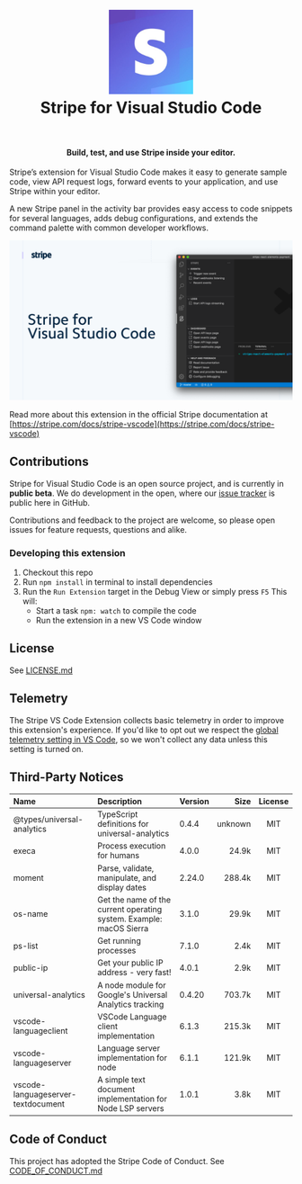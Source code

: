 <h1 align="center">
  <br>
    <img src="https://github.com/stripe/vscode-stripe/blob/master/resources/logo_128.png?raw=true" alt="logo" width="150">
  <br>
  Stripe for Visual Studio Code
  <br>
  <br>
</h1>

<h4 align="center">Build, test, and use Stripe inside your editor.</h4>

Stripe’s extension for Visual Studio Code makes it easy to generate sample code, view API request logs, forward events to your application, and use Stripe within your editor.

A new Stripe panel in the activity bar provides easy access to code snippets for several languages, adds debug configurations, and extends the command palette with common developer workflows.

![Stripe](resources/extension.png)

Read more about this extension in the official Stripe documentation at [https://stripe.com/docs/stripe-vscode](https://stripe.com/docs/stripe-vscode)

## Contributions

Stripe for Visual Studio Code is an open source project, and is currently in **public beta**. We do development in the open, where our [issue tracker](https://github.com/stripe/vscode-stripe/issues) is public here in GitHub.

Contributions and feedback to the project are welcome, so please open issues for feature requests, questions and alike.

### Developing this extension

1. Checkout this repo
1. Run `npm install` in terminal to install dependencies
1. Run the `Run Extension` target in the Debug View or simply press `F5` This will:
   - Start a task `npm: watch` to compile the code
   - Run the extension in a new VS Code window

## License

See [LICENSE.md](LICENSE.md)
## Telemetry

The Stripe VS Code Extension collects basic telemetry in order to improve this extension's experience. If you'd like to opt out we respect the [global telemetry setting in VS Code](https://code.visualstudio.com/docs/getstarted/telemetry), so we won't collect any data unless this setting is turned on.


## Third-Party Notices

| Name                               | Description                                                         | Version |    Size | License |
| :--------------------------------- | :------------------------------------------------------------------ | :------ | ------: | :-----: |
| @types/universal-analytics         | TypeScript definitions for universal-analytics                      | 0.4.4   | unknown |   MIT   |
| execa                              | Process execution for humans                                        | 4.0.0   |   24.9k |   MIT   |
| moment                             | Parse, validate, manipulate, and display dates                      | 2.24.0  |  288.4k |   MIT   |
| os-name                            | Get the name of the current operating system. Example: macOS Sierra | 3.1.0   |   29.9k |   MIT   |
| ps-list                            | Get running processes                                               | 7.1.0   |    2.4k |   MIT   |
| public-ip                          | Get your public IP address - very fast!                             | 4.0.1   |    2.9k |   MIT   |
| universal-analytics                | A node module for Google's Universal Analytics tracking             | 0.4.20  |  703.7k |   MIT   |
| vscode-languageclient              | VSCode Language client implementation                               | 6.1.3   |  215.3k |   MIT   |
| vscode-languageserver              | Language server implementation for node                             | 6.1.1   |  121.9k |   MIT   |
| vscode-languageserver-textdocument | A simple text document implementation for Node LSP servers          | 1.0.1   |    3.8k |   MIT   |

## Code of Conduct

This project has adopted the Stripe Code of Conduct. See [CODE_OF_CONDUCT.md](CODE_OF_CONDUCT.md)
